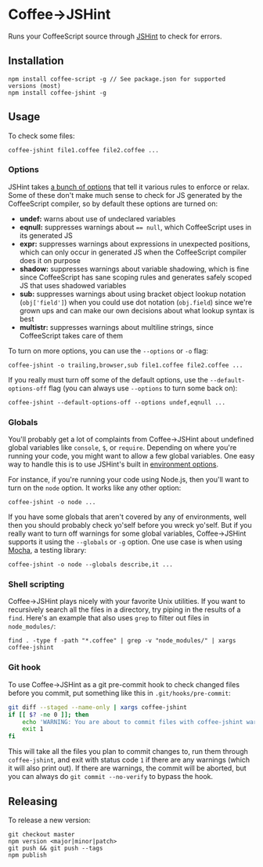 # Coffee->JSHint

Runs your CoffeeScript source through [JSHint](http://www.jshint.com/) to check for errors.

## Installation

    npm install coffee-script -g // See package.json for supported versions (most)
    npm install coffee-jshint -g

## Usage

To check some files:

    coffee-jshint file1.coffee file2.coffee ...

### Options

JSHint takes [a bunch of options](http://www.jshint.com/docs/#options) that tell it various rules to enforce or relax. Some of these don't make much sense to check for JS generated by the CoffeeScript compiler, so by default these options are turned on:

- **undef:** warns about use of undeclared variables
- **eqnull:** suppresses warnings about `== null`, which CoffeeScript uses in its generated JS
- **expr:** suppresses warnings about expressions in unexpected positions, which can only occur in generated JS when the CoffeeScript compiler does it on purpose
- **shadow:** suppresses warnings about variable shadowing, which is fine since CoffeeScript has sane scoping rules and generates safely scoped JS that uses shadowed variables
- **sub:** suppresses warnings about using bracket object lookup notation (`obj['field']`) when you could use dot notation (`obj.field`) since we're grown ups and can make our own decisions about what lookup syntax is best
- **multistr:** suppresses warnings about multiline strings, since CoffeeScript takes care of them

To turn on more options, you can use the `--options` or `-o` flag:

    coffee-jshint -o trailing,browser,sub file1.coffee file2.coffee ...

If you really must turn off some of the default options, use the `--default-options-off` flag (you can always use `--options` to turn some back on):

    coffee-jshint --default-options-off --options undef,eqnull ...

### Globals

You'll probably get a lot of complaints from Coffee->JSHint about undefined global variables like `console`, `$`, or `require`. Depending on where you're running your code, you might want to allow a few global variables. One easy way to handle this is to use JSHint's built in [environment options](http://www.jshint.com/docs/#environments).

For instance, if you're running your code using Node.js, then you'll want to turn on the `node` option. It works like any other option:

    coffee-jshint -o node ...

If you have some globals that aren't covered by any of environments, well then you should probably check yo'self before you wreck yo'self. But if you really want to turn off warnings for some global variables, Coffee->JSHint supports it using the `--globals` or `-g` option. One use case is when using [Mocha](http://mochajs.org/), a testing library:

    coffee-jshint -o node --globals describe,it ...

### Shell scripting

Coffee->JSHint plays nicely with your favorite Unix utilities. If you want to recursively search all the files in a directory, try piping in the results of a `find`. Here's an example that also uses `grep` to filter out files in `node_modules/`:

    find . -type f -path "*.coffee" | grep -v "node_modules/" | xargs coffee-jshint

### Git hook

To use Coffee->JSHint as a git pre-commit hook to check changed files before you commit, put something like this in `.git/hooks/pre-commit`:

```bash
git diff --staged --name-only | xargs coffee-jshint
if [[ $? -ne 0 ]]; then
    echo 'WARNING: You are about to commit files with coffee-jshint warnings'
    exit 1
fi
```

This will take all the files you plan to commit changes to, run them through `coffee-jshint`, and exit with status code `1` if there are any warnings (which it will also print out). If there are warnings, the commit will be aborted, but you can always do `git commit --no-verify` to bypass the hook.

## Releasing

To release a new version:

    git checkout master
    npm version <major|minor|patch>
    git push && git push --tags
    npm publish
